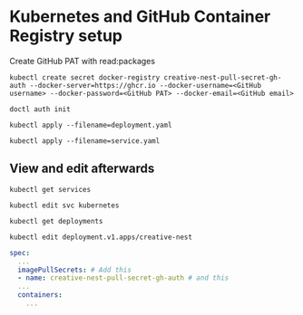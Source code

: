# Kubernetes and GitHub Container Registry setup

Create GitHub PAT with read:packages

`kubectl create secret docker-registry creative-nest-pull-secret-gh-auth --docker-server=https://ghcr.io --docker-username=<GitHub username> --docker-password=<GitHub PAT> --docker-email=<GitHub email>`

`doctl auth init`

`kubectl apply --filename=deployment.yaml`

`kubectl apply --filename=service.yaml`

## View and edit afterwards

`kubectl get services`

`kubectl edit svc kubernetes`

`kubectl get deployments`

`kubectl edit deployment.v1.apps/creative-nest`

```yml
spec:
  ...
  imagePullSecrets: # Add this
  - name: creative-nest-pull-secret-gh-auth # and this
  ...
  containers:
    ...
```